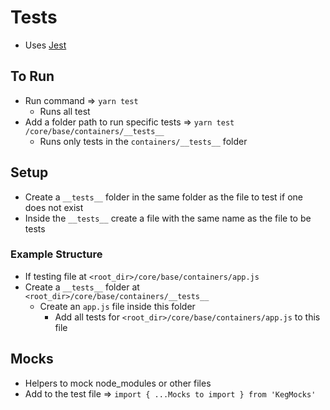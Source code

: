 # Tests

* Uses [Jest](https://jestjs.io/)

## To Run

* Run command => `yarn test`
  * Runs all test
* Add a folder path to run specific tests => `yarn test /core/base/containers/__tests__`
  * Runs only tests in the `containers/__tests__` folder

## Setup

* Create a `__tests__` folder in the same folder as the file to test if one does not exist
* Inside the `__tests__` create a file with the same name as the file to be tests

### Example Structure 

  * If testing file at `<root_dir>/core/base/containers/app.js`
  * Create a `__tests__` folder at `<root_dir>/core/base/containers/__tests__`
    * Create an `app.js` file inside this folder
      * Add all tests for `<root_dir>/core/base/containers/app.js` to this file

## Mocks
  * Helpers to mock node_modules or other files
  * Add to the test file => `import { ...Mocks to import } from 'KegMocks'`